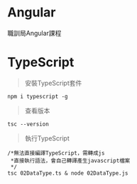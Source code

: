# Angular
職訓局Angular課程

# TypeScript
>安裝TypeScript套件
```command
npm i typescript -g
```
>查看版本
```command
tsc --version 
```
>執行TypeScript
```command
/*無法直接編譯TypeScript，需轉成js
 *直接執行語法，會自己轉譯產生javascript檔案
 */
tsc 02DataType.ts & node 02DataType.js   
```